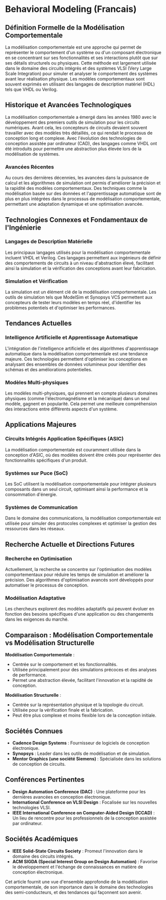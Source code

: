 # Behavioral Modeling (Francais)

## Définition Formelle de la Modélisation Comportementale

La modélisation comportementale est une approche qui permet de représenter le comportement d'un système ou d'un composant électronique en se concentrant sur ses fonctionnalités et ses interactions plutôt que sur ses détails structurels ou physiques. Cette méthode est largement utilisée dans le domaine des circuits intégrés et des systèmes VLSI (Very Large Scale Integration) pour simuler et analyser le comportement des systèmes avant leur réalisation physique. Les modèles comportementaux sont souvent exprimés en utilisant des langages de description matériel (HDL) tels que VHDL ou Verilog.

## Historique et Avancées Technologiques

La modélisation comportementale a émergé dans les années 1980 avec le développement des premiers outils de simulation pour les circuits numériques. Avant cela, les concepteurs de circuits devaient souvent travailler avec des modèles très détaillés, ce qui rendait le processus de conception long et complexe. Avec l'évolution des technologies de conception assistée par ordinateur (CAD), des langages comme VHDL ont été introduits pour permettre une abstraction plus élevée lors de la modélisation de systèmes.

### Avancées Récentes

Au cours des dernières décennies, les avancées dans la puissance de calcul et les algorithmes de simulation ont permis d'améliorer la précision et la rapidité des modèles comportementaux. Des techniques comme la modélisation basée sur des données et l'apprentissage automatique sont de plus en plus intégrées dans le processus de modélisation comportementale, permettant une adaptation dynamique et une optimisation avancée.

## Technologies Connexes et Fondamentaux de l'Ingénierie

### Langages de Description Matérielle

Les principaux langages utilisés pour la modélisation comportementale incluent VHDL et Verilog. Ces langages permettent aux ingénieurs de définir des comportements de circuits à un niveau d'abstraction élevé, facilitant ainsi la simulation et la vérification des conceptions avant leur fabrication.

### Simulation et Vérification

La simulation est un élément clé de la modélisation comportementale. Les outils de simulation tels que ModelSim et Synopsys VCS permettent aux concepteurs de tester leurs modèles en temps réel, d'identifier les problèmes potentiels et d'optimiser les performances.

## Tendances Actuelles

### Intelligence Artificielle et Apprentissage Automatique

L'intégration de l'intelligence artificielle et des algorithmes d'apprentissage automatique dans la modélisation comportementale est une tendance majeure. Ces technologies permettent d'optimiser les conceptions en analysant des ensembles de données volumineux pour identifier des schémas et des améliorations potentielles.

### Modèles Multi-physiques

Les modèles multi-physiques, qui prennent en compte plusieurs domaines physiques (comme l'électromagnétisme et la mécanique) dans un seul modèle, gagnent en popularité. Cela permet une meilleure compréhension des interactions entre différents aspects d'un système.

## Applications Majeures

### Circuits Intégrés Application Spécifiques (ASIC)

La modélisation comportementale est couramment utilisée dans la conception d'ASIC, où des modèles doivent être créés pour représenter des fonctionnalités spécifiques d'un produit.

### Systèmes sur Puce (SoC)

Les SoC utilisent la modélisation comportementale pour intégrer plusieurs composants dans un seul circuit, optimisant ainsi la performance et la consommation d'énergie.

### Systèmes de Communication

Dans le domaine des communications, la modélisation comportementale est utilisée pour simuler des protocoles complexes et optimiser la gestion des ressources dans les réseaux.

## Recherche Actuelle et Directions Futures

### Recherche en Optimisation

Actuellement, la recherche se concentre sur l'optimisation des modèles comportementaux pour réduire les temps de simulation et améliorer la précision. Des algorithmes d'optimisation avancés sont développés pour automatiser le processus de conception.

### Modélisation Adaptative

Les chercheurs explorent des modèles adaptatifs qui peuvent évoluer en fonction des besoins spécifiques d'une application ou des changements dans les exigences du marché.

## Comparaison : Modélisation Comportementale vs Modélisation Structurelle

**Modélisation Comportementale** :
- Centrée sur le comportement et les fonctionnalités.
- Utilisée principalement pour des simulations précoces et des analyses de performance.
- Permet une abstraction élevée, facilitant l'innovation et la rapidité de conception.

**Modélisation Structurelle** :
- Centrée sur la représentation physique et la topologie du circuit.
- Utilisée pour la vérification finale et la fabrication.
- Peut être plus complexe et moins flexible lors de la conception initiale.

## Sociétés Connues

- **Cadence Design Systems** : Fournisseur de logiciels de conception électronique.
- **Synopsys** : Leader dans les outils de modélisation et de simulation.
- **Mentor Graphics (une société Siemens)** : Spécialisée dans les solutions de conception de circuits.

## Conférences Pertinentes

- **Design Automation Conference (DAC)** : Une plateforme pour les dernières avancées en conception électronique.
- **International Conference on VLSI Design** : Focalisée sur les nouvelles technologies VLSI.
- **IEEE International Conference on Computer-Aided Design (ICCAD)** : Un lieu de rencontre pour les professionnels de la conception assistée par ordinateur.

## Sociétés Académiques

- **IEEE Solid-State Circuits Society** : Promeut l'innovation dans le domaine des circuits intégrés.
- **ACM SIGDA (Special Interest Group on Design Automation)** : Favorise le développement et l'échange de connaissances en matière de conception électronique.

Cet article fournit une vue d'ensemble approfondie de la modélisation comportementale, de son importance dans le domaine des technologies des semi-conducteurs, et des tendances qui façonnent son avenir.
